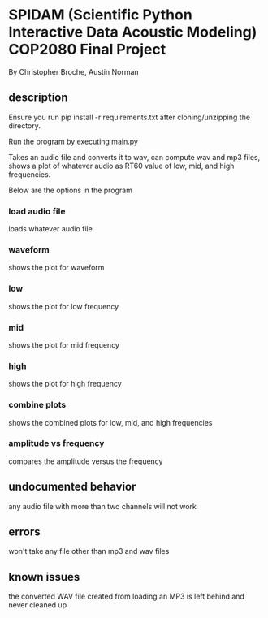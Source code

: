 # SPIDAM (Scientific Python Interactive Data Acoustic Modeling) COP2080 Final Project

By Christopher Broche, Austin Norman

## description

Ensure you run pip install -r requirements.txt after cloning/unzipping the directory.

Run the program by executing main.py

Takes an audio file and converts it to wav, can compute wav and mp3 files, shows a plot of whatever audio as RT60 value of low, mid, and high frequencies.

Below are the options in the program

### load audio file
loads whatever audio file
### waveform
shows the plot for waveform
### low
shows the plot for low frequency
### mid
shows the plot for mid frequency
### high
shows the plot for high frequency
### combine plots
shows the combined plots for low, mid, and high frequencies
### amplitude vs frequency
compares the amplitude versus the frequency

## undocumented behavior
any audio file with more than two channels will not work

## errors
won't take any file other than mp3 and wav files

## known issues
the converted WAV file created from loading an MP3 is left behind and never cleaned up
